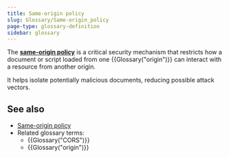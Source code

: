 ```yaml
---
title: Same-origin policy
slug: Glossary/Same-origin_policy
page-type: glossary-definition
sidebar: glossary
---
```


The **[same-origin policy](/en-US/docs/Web/Security/Same-origin_policy)** is a critical security mechanism that restricts how a document or script loaded from one {{Glossary("origin")}} can interact with a resource from another origin.

It helps isolate potentially malicious documents, reducing possible attack vectors.

## See also

- [Same-origin policy](/en-US/docs/Web/Security/Same-origin_policy)
- Related glossary terms:
  - {{Glossary("CORS")}}
  - {{Glossary("origin")}}
